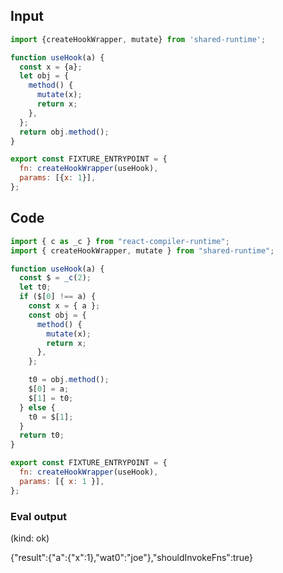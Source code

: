 
## Input

```javascript
import {createHookWrapper, mutate} from 'shared-runtime';

function useHook(a) {
  const x = {a};
  let obj = {
    method() {
      mutate(x);
      return x;
    },
  };
  return obj.method();
}

export const FIXTURE_ENTRYPOINT = {
  fn: createHookWrapper(useHook),
  params: [{x: 1}],
};

```

## Code

```javascript
import { c as _c } from "react-compiler-runtime";
import { createHookWrapper, mutate } from "shared-runtime";

function useHook(a) {
  const $ = _c(2);
  let t0;
  if ($[0] !== a) {
    const x = { a };
    const obj = {
      method() {
        mutate(x);
        return x;
      },
    };

    t0 = obj.method();
    $[0] = a;
    $[1] = t0;
  } else {
    t0 = $[1];
  }
  return t0;
}

export const FIXTURE_ENTRYPOINT = {
  fn: createHookWrapper(useHook),
  params: [{ x: 1 }],
};

```
      
### Eval output
(kind: ok) <div>{"result":{"a":{"x":1},"wat0":"joe"},"shouldInvokeFns":true}</div>